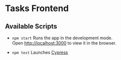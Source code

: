 # Tasks Frontend

## Available Scripts

- `npm start`
Runs the app in the development mode.\
Open [http://localhost:3000](http://localhost:3000) to view it in the browser.

- `npm test`
Launches [Cypress](https://docs.cypress.io/guides/component-testing/react/overview)
